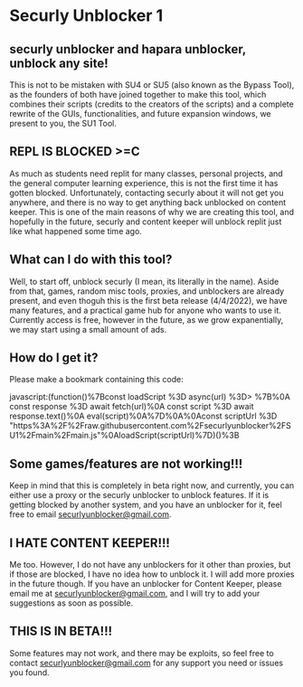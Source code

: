 # Securly Unblocker 1
## securly unblocker and hapara unblocker, unblock any site!
This is not to be mistaken with SU4 or SU5 (also known as the Bypass Tool), as the founders of both have joined together to make this tool, which combines their scripts (credits to the creators of the scripts) and a complete rewrite of the GUIs, functionalities, and future expansion windows, we present to you, the SU1 Tool.

## REPL IS BLOCKED >=C

As much as students need replit for many classes, personal projects, and the general computer learning experience, this is not the first time it has gotten blocked. Unfortunately, contacting securly about it will not get you anywhere, and there is no way to get anything back unblocked on content keeper. This is one of the main reasons of why we are creating this tool, and hopefully in the future, securly and content keeper will unblock replit just like what happened some time ago.

## What can I do with this tool?

Well, to start off, unblock securly (I mean, its literally in the name). Aside from that, games, random misc tools, proxies, and unblockers are already present, and even thoguh this is the first beta release (4/4/2022), we have many features, and a practical game hub for anyone who wants to use it. Currently access is free, however in the future, as we grow expanentially, we may start using a small amount of ads. 

## How do I get it?

Please make a bookmark containing this code:

javascript:(function()%7Bconst loadScript %3D async(url) %3D> %7B%0A    const response %3D await fetch(url)%0A    const script %3D await response.text()%0A    eval(script)%0A%7D%0A%0Aconst scriptUrl %3D "https%3A%2F%2Fraw.githubusercontent.com%2Fsecurlyunblocker%2FSU1%2Fmain%2Fmain.js"%0AloadScript(scriptUrl)%7D)()%3B

## Some games/features are not working!!!

Keep in mind that this is completely in beta right now, and currently, you can either use a proxy or the securly unblocker to unblock features. If it is getting blocked by another system, and you have an unblocker for it, feel free to email [securlyunblocker@gmail.com](mailto:securlyunblocker@gmail.com). 

## I HATE CONTENT KEEPER!!!

Me too. However, I do not have any unblockers for it other than proxies, but if those are blocked, I have no idea how to unblock it. I will add more proxies in the future though. If you have an unblocker for Content Keeper, please email me at [securlyunblocker@gmail.com](mailto:securlyunblocker@gmail.com), and I will try to add your suggestions as soon as possible.

## THIS IS IN BETA!!!

Some features may not work, and there may be exploits, so feel free to contact [securlyunblocker@gmail.com](mailto:securlyunblocker@gmail.com) for any support you need or issues you found.
